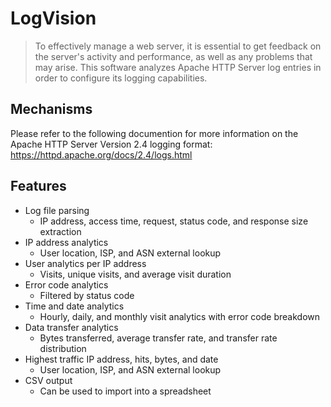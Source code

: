 # LogVision
> To effectively manage a web server, it is essential to get feedback on the server's activity and performance, as well as any problems that may arise. This software analyzes Apache HTTP Server log entries in order to configure its logging capabilities.

## Mechanisms
Please refer to the following documention for more information on the Apache HTTP Server Version 2.4 logging format: https://httpd.apache.org/docs/2.4/logs.html

## Features
* Log file parsing
  * IP address, access time, request, status code, and response size extraction
* IP address analytics
  * User location, ISP, and ASN external lookup
* User analytics per IP address
  * Visits, unique visits, and average visit duration
* Error code analytics
  * Filtered by status code
* Time and date analytics
  * Hourly, daily, and monthly visit analytics with error code breakdown
* Data transfer analytics
  * Bytes transferred, average transfer rate, and transfer rate distribution
* Highest traffic IP address, hits, bytes, and date
  * User location, ISP, and ASN external lookup
* CSV output
  * Can be used to import into a spreadsheet
